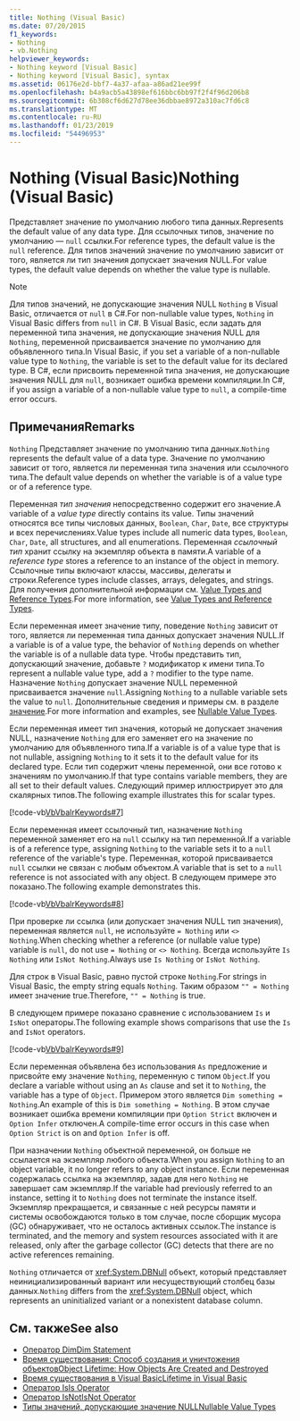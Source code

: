 ```yaml
---
title: Nothing (Visual Basic)
ms.date: 07/20/2015
f1_keywords:
- Nothing
- vb.Nothing
helpviewer_keywords:
- Nothing keyword [Visual Basic]
- Nothing keyword [Visual Basic], syntax
ms.assetid: 06176e2d-bbf7-4a37-afaa-a86ad21ee99f
ms.openlocfilehash: b4a9acb5a43898ef616bbc6bb97f2f4f96d206b8
ms.sourcegitcommit: 6b308cf6d627d78ee36dbbae8972a310ac7fd6c8
ms.translationtype: MT
ms.contentlocale: ru-RU
ms.lasthandoff: 01/23/2019
ms.locfileid: "54496953"
---
```

# <a name="nothing-visual-basic"></a><span data-ttu-id="ad91d-102">Nothing (Visual Basic)</span><span class="sxs-lookup"><span data-stu-id="ad91d-102">Nothing (Visual Basic)</span></span>
<span data-ttu-id="ad91d-103">Представляет значение по умолчанию любого типа данных.</span><span class="sxs-lookup"><span data-stu-id="ad91d-103">Represents the default value of any data type.</span></span> <span data-ttu-id="ad91d-104">Для ссылочных типов, значение по умолчанию — `null` ссылки.</span><span class="sxs-lookup"><span data-stu-id="ad91d-104">For reference types, the default value is the `null` reference.</span></span> <span data-ttu-id="ad91d-105">Для типов значений значение по умолчанию зависит от того, является ли тип значения допускает значения NULL.</span><span class="sxs-lookup"><span data-stu-id="ad91d-105">For value types, the default value depends on whether the value type is nullable.</span></span>  
  
> [!NOTE]
>  <span data-ttu-id="ad91d-106">Для типов значений, не допускающие значения NULL `Nothing` в Visual Basic, отличается от `null` в C#.</span><span class="sxs-lookup"><span data-stu-id="ad91d-106">For non-nullable value types, `Nothing` in Visual Basic differs from `null` in C#.</span></span> <span data-ttu-id="ad91d-107">В Visual Basic, если задать для переменной типа значения, не допускающие значения NULL для `Nothing`, переменной присваивается значение по умолчанию для объявленного типа.</span><span class="sxs-lookup"><span data-stu-id="ad91d-107">In Visual Basic, if you set a variable of a non-nullable value type to `Nothing`, the variable is set to the default value for its declared type.</span></span> <span data-ttu-id="ad91d-108">В C#, если присвоить переменной типа значения, не допускающие значения NULL для `null`, возникает ошибка времени компиляции.</span><span class="sxs-lookup"><span data-stu-id="ad91d-108">In C#, if you assign a variable of a non-nullable value type to `null`, a compile-time error occurs.</span></span>  
  
## <a name="remarks"></a><span data-ttu-id="ad91d-109">Примечания</span><span class="sxs-lookup"><span data-stu-id="ad91d-109">Remarks</span></span>  
 <span data-ttu-id="ad91d-110">`Nothing` Представляет значение по умолчанию типа данных.</span><span class="sxs-lookup"><span data-stu-id="ad91d-110">`Nothing` represents the default value of a data type.</span></span> <span data-ttu-id="ad91d-111">Значение по умолчанию зависит от того, является ли переменная типа значения или ссылочного типа.</span><span class="sxs-lookup"><span data-stu-id="ad91d-111">The default value depends on whether the variable is of a value type or of a reference type.</span></span>  
  
 <span data-ttu-id="ad91d-112">Переменная *тип значения* непосредственно содержит его значение.</span><span class="sxs-lookup"><span data-stu-id="ad91d-112">A variable of a *value type* directly contains its value.</span></span> <span data-ttu-id="ad91d-113">Типы значений относятся все типы числовых данных, `Boolean`, `Char`, `Date`, все структуры и всех перечислениях.</span><span class="sxs-lookup"><span data-stu-id="ad91d-113">Value types include all numeric data types, `Boolean`, `Char`, `Date`, all structures, and all enumerations.</span></span> <span data-ttu-id="ad91d-114">Переменная *ссылочный тип* хранит ссылку на экземпляр объекта в памяти.</span><span class="sxs-lookup"><span data-stu-id="ad91d-114">A variable of a *reference type* stores a reference to an instance of the object in memory.</span></span> <span data-ttu-id="ad91d-115">Ссылочные типы включают классы, массивы, делегаты и строки.</span><span class="sxs-lookup"><span data-stu-id="ad91d-115">Reference types include classes, arrays, delegates, and strings.</span></span> <span data-ttu-id="ad91d-116">Для получения дополнительной информации см. [Value Types and Reference Types](../../visual-basic/programming-guide/language-features/data-types/value-types-and-reference-types.md).</span><span class="sxs-lookup"><span data-stu-id="ad91d-116">For more information, see [Value Types and Reference Types](../../visual-basic/programming-guide/language-features/data-types/value-types-and-reference-types.md).</span></span>  
  
 <span data-ttu-id="ad91d-117">Если переменная имеет значение типу, поведение `Nothing` зависит от того, является ли переменная типа данных допускает значения NULL.</span><span class="sxs-lookup"><span data-stu-id="ad91d-117">If a variable is of a value type, the behavior of `Nothing` depends on whether the variable is of a nullable data type.</span></span> <span data-ttu-id="ad91d-118">Чтобы представить тип, допускающий значение, добавьте `?` модификатор к имени типа.</span><span class="sxs-lookup"><span data-stu-id="ad91d-118">To represent a nullable value type, add a `?` modifier to the type name.</span></span> <span data-ttu-id="ad91d-119">Назначение `Nothing` допускает значение NULL переменной присваивается значение `null`.</span><span class="sxs-lookup"><span data-stu-id="ad91d-119">Assigning `Nothing` to a nullable variable sets the value to `null`.</span></span> <span data-ttu-id="ad91d-120">Дополнительные сведения и примеры см. в разделе [значение](../../visual-basic/programming-guide/language-features/data-types/nullable-value-types.md).</span><span class="sxs-lookup"><span data-stu-id="ad91d-120">For more information and examples, see [Nullable Value Types](../../visual-basic/programming-guide/language-features/data-types/nullable-value-types.md).</span></span>  
  
 <span data-ttu-id="ad91d-121">Если переменная имеет тип значения, который не допускает значения NULL, назначение `Nothing` для его заменяет его на значение по умолчанию для объявленного типа.</span><span class="sxs-lookup"><span data-stu-id="ad91d-121">If a variable is of a value type that is not nullable, assigning `Nothing` to it sets it to the default value for its declared type.</span></span> <span data-ttu-id="ad91d-122">Если тип содержит члены переменной, они все готово к значениям по умолчанию.</span><span class="sxs-lookup"><span data-stu-id="ad91d-122">If that type contains variable members, they are all set to their default values.</span></span> <span data-ttu-id="ad91d-123">Следующий пример иллюстрирует это для скалярных типов.</span><span class="sxs-lookup"><span data-stu-id="ad91d-123">The following example illustrates this for scalar types.</span></span>  
  
 [!code-vb[VbVbalrKeywords#7](../../visual-basic/language-reference/codesnippet/VisualBasic/nothing_1.vb)]  
  
 <span data-ttu-id="ad91d-124">Если переменная имеет ссылочный тип, назначение `Nothing` переменной заменяет его на `null` ссылку на тип переменной.</span><span class="sxs-lookup"><span data-stu-id="ad91d-124">If a variable is of a reference type, assigning `Nothing` to the variable sets it to a `null` reference of the variable's type.</span></span> <span data-ttu-id="ad91d-125">Переменная, которой присваивается `null` ссылки не связан с любым объектом.</span><span class="sxs-lookup"><span data-stu-id="ad91d-125">A variable that is set to a `null` reference is not associated with any object.</span></span> <span data-ttu-id="ad91d-126">В следующем примере это показано.</span><span class="sxs-lookup"><span data-stu-id="ad91d-126">The following example demonstrates this.</span></span>  
  
 [!code-vb[VbVbalrKeywords#8](../../visual-basic/language-reference/codesnippet/VisualBasic/nothing_2.vb)]  
  
 <span data-ttu-id="ad91d-127">При проверке ли ссылка (или допускает значения NULL тип значения), переменная является `null`, не используйте `= Nothing` или `<> Nothing`.</span><span class="sxs-lookup"><span data-stu-id="ad91d-127">When checking whether a reference (or nullable value type) variable is `null`, do not use `= Nothing` or `<> Nothing`.</span></span> <span data-ttu-id="ad91d-128">Всегда используйте `Is Nothing` или `IsNot Nothing`.</span><span class="sxs-lookup"><span data-stu-id="ad91d-128">Always use `Is Nothing` or `IsNot Nothing`.</span></span>  
  
 <span data-ttu-id="ad91d-129">Для строк в Visual Basic, равно пустой строке `Nothing`.</span><span class="sxs-lookup"><span data-stu-id="ad91d-129">For strings in Visual Basic, the empty string equals `Nothing`.</span></span> <span data-ttu-id="ad91d-130">Таким образом `"" = Nothing` имеет значение true.</span><span class="sxs-lookup"><span data-stu-id="ad91d-130">Therefore, `"" = Nothing` is true.</span></span>  
  
 <span data-ttu-id="ad91d-131">В следующем примере показано сравнение с использованием `Is` и `IsNot` операторы.</span><span class="sxs-lookup"><span data-stu-id="ad91d-131">The following example shows comparisons that use the `Is` and `IsNot` operators.</span></span>  
  
 [!code-vb[VbVbalrKeywords#9](../../visual-basic/language-reference/codesnippet/VisualBasic/nothing_3.vb)]  
  
 <span data-ttu-id="ad91d-132">Если переменная объявлена без использования `As` предложение и присвойте ему значение `Nothing`, переменную с типом `Object`.</span><span class="sxs-lookup"><span data-stu-id="ad91d-132">If you declare a variable without using an `As` clause and set it to `Nothing`, the variable has a type of `Object`.</span></span> <span data-ttu-id="ad91d-133">Примером этого является `Dim something = Nothing`.</span><span class="sxs-lookup"><span data-stu-id="ad91d-133">An example of this is `Dim something = Nothing`.</span></span> <span data-ttu-id="ad91d-134">В этом случае возникает ошибка времени компиляции при `Option Strict` включен и `Option Infer` отключен.</span><span class="sxs-lookup"><span data-stu-id="ad91d-134">A compile-time error occurs in this case when `Option Strict` is on and `Option Infer` is off.</span></span>  
  
 <span data-ttu-id="ad91d-135">При назначении `Nothing` объектной переменной, он больше не ссылается на экземпляр любого объекта.</span><span class="sxs-lookup"><span data-stu-id="ad91d-135">When you assign `Nothing` to an object variable, it no longer refers to any object instance.</span></span> <span data-ttu-id="ad91d-136">Если переменная содержалась ссылка на экземпляр, задав для него `Nothing` не завершает сам экземпляр.</span><span class="sxs-lookup"><span data-stu-id="ad91d-136">If the variable had previously referred to an instance, setting it to `Nothing` does not terminate the instance itself.</span></span> <span data-ttu-id="ad91d-137">Экземпляр прекращается, и связанные с ней ресурсы памяти и системы освобождаются только в том случае, после сборщик мусора (GC) обнаруживает, что не осталось активных ссылок.</span><span class="sxs-lookup"><span data-stu-id="ad91d-137">The instance is terminated, and the memory and system resources associated with it are released, only after the garbage collector (GC) detects that there are no active references remaining.</span></span>  
  
 <span data-ttu-id="ad91d-138">`Nothing` отличается от <xref:System.DBNull> объект, который представляет неинициализированный вариант или несуществующий столбец базы данных.</span><span class="sxs-lookup"><span data-stu-id="ad91d-138">`Nothing` differs from the <xref:System.DBNull> object, which represents an uninitialized variant or a nonexistent database column.</span></span>  
  
## <a name="see-also"></a><span data-ttu-id="ad91d-139">См. также</span><span class="sxs-lookup"><span data-stu-id="ad91d-139">See also</span></span>
- [<span data-ttu-id="ad91d-140">Оператор Dim</span><span class="sxs-lookup"><span data-stu-id="ad91d-140">Dim Statement</span></span>](../../visual-basic/language-reference/statements/dim-statement.md)
- [<span data-ttu-id="ad91d-141">Время существования: Способ создания и уничтожения объектов</span><span class="sxs-lookup"><span data-stu-id="ad91d-141">Object Lifetime: How Objects Are Created and Destroyed</span></span>](../../visual-basic/programming-guide/language-features/objects-and-classes/object-lifetime-how-objects-are-created-and-destroyed.md)
- [<span data-ttu-id="ad91d-142">Время существования в Visual Basic</span><span class="sxs-lookup"><span data-stu-id="ad91d-142">Lifetime in Visual Basic</span></span>](../../visual-basic/programming-guide/language-features/declared-elements/lifetime.md)
- [<span data-ttu-id="ad91d-143">Оператор Is</span><span class="sxs-lookup"><span data-stu-id="ad91d-143">Is Operator</span></span>](../../visual-basic/language-reference/operators/is-operator.md)
- [<span data-ttu-id="ad91d-144">Оператор IsNot</span><span class="sxs-lookup"><span data-stu-id="ad91d-144">IsNot Operator</span></span>](../../visual-basic/language-reference/operators/isnot-operator.md)
- [<span data-ttu-id="ad91d-145">Типы значений, допускающие значение NULL</span><span class="sxs-lookup"><span data-stu-id="ad91d-145">Nullable Value Types</span></span>](../../visual-basic/programming-guide/language-features/data-types/nullable-value-types.md)
